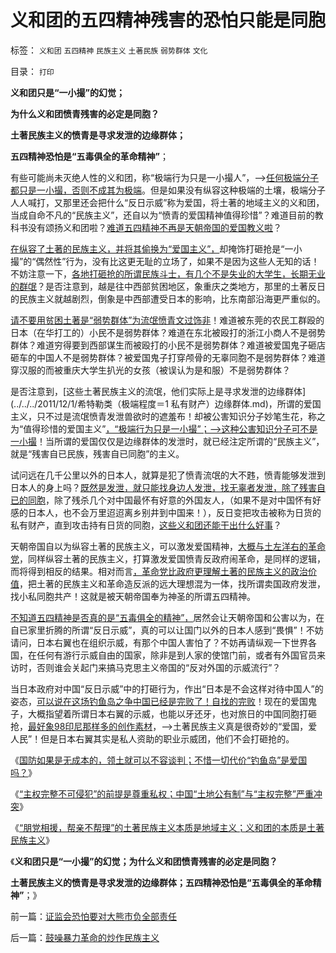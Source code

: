# 义和团的五四精神残害的恐怕只能是同胞

标签： `义和团` `五四精神` `民族主义` `土著民族` `弱势群体` `文化` 

目录： `打印`

**义和团只是“一小撮”的幻觉；**

**为什么义和团愤青残害的必定是同胞？**

**土著民族主义的愤青是寻求发泄的边缘群体；**

**五四精神恐怕是“五毒俱全的革命精神”**；

有些可能尚未灭绝人性的义和团，称“极端行为只是一小撮人”，——>[任何极端分子都只是一小撮，否则不成其为极端](../../../2012/8/25/极端分子是问题，但不是大问题.md)。但是如果没有纵容这种极端的土壤，极端分子人人喊打，又那里还会把什么“反日示威”称为爱国，将土著的地域主义的义和团，当成自命不凡的“民族主义”，还自以为“愤青的爱国精神值得珍惜”？难道目前的教科书没有颂扬义和团啦？[难道五四精神不再是天朝帝国的爱国教义啦](../../../2011/1/15/反思五四运动的局限性，道德治国不考虑国家成本；.md)？

[在纵容了土著的民族主义，并将其偷换为“爱国主义”，](../../../2010/9/21/讲民主首先不要“闹民粹”.md)却掩饰打砸抢是“一小撮”的“偶然性”行为，没有比这更无耻的立场了，如果不是因为这些人无知的话！不妨注意一下，[各地打砸抢的所谓民族斗士，有几个不是失业的大学生，长期无业的群氓](../../../2011/6/3/善恶的公式与极端的牛二.md)？是否注意到，越是往中西部贫困地区，象重庆之类地方，那里的土著反日的民族主义就越剧烈，倒象是中西部遭受日本的影响，比东南部沿海更严重似的。

[请不要用贫困土著是“弱势群体”为流氓愤青文过饰非](../../../2009/7/31/弱势人群和人权弱势人群之人人平等.md)！难道被东莞的农民工群殴的日本（在华打工的）小民不是弱势群体？难道在东北被殴打的浙江小商人不是弱势群体？难道穷得要到西部谋生而被殴打的小民不是弱势群体？难道被爱国鬼子砸店砸车的中国人不是弱势群体？被爱国鬼子打穿颅骨的无辜同胞不是弱势群体？难道穿汉服的而被重庆大学生扒光的女孩（被误认为是和服）不是弱势群体？

是否注意到，[这些土著民族主义的流氓，他们实际上是寻求发泄的边缘群体](../../../2011/12/1/希特勒类（极端程度＝1 私有财产）边缘群体.md)，所谓的爱国主义，只不过是流氓愤青发泄兽欲时的遮羞布！却被公害知识分子妙笔生花，称之为“值得珍惜的爱国主义”[，“极端行为只是一小撮”；——>这种公害知识分子可不是一小撮](../../../2012/6/5/茅于轼和米塞斯的建议；“极端”总是“公害”中的激进者；.md)！当所谓的爱国仅仅是边缘群体的发泄时，就已经注定所谓的“民族主义”，就是“残害自已民族，残害自已同胞”的主义。

试问远在几千公里以外的日本人，就算是犯了愤青流氓的大不韪，愤青能够发泄到日本人的身上吗？[既然是发泄，就只能找身边人发泄，找无辜者发泄，除了残害自已的同胞](../../../2011/2/7/大刀向着鬼子们的头上砍去！.md)，除了残杀几个对中国最怀有好意的外国友人，（如果不是对中国怀有好感的日本人，也不会万里迢迢离乡别井到中国来！），反日变把攻击被称为日货的私有财产，直到攻击持有日货的同胞，[这些义和团还能干出什么好事](http://hi.baidu.com/darthchn/item/14950ba982fec9af29ce9d50)？

天朝帝国自以为纵容土著的民族主义，可以激发爱国精神，[大概与土左洋右的革命党](../../../2012/2/9/土左和洋右的五四精神和民粹冲击波的革命.md)，同样纵容土著的民族主义，打算激发爱国愤青反政府闹革命，是同样的逻辑，而将得到相反的结果。相对而言[，革命党比政府更理解土著的民族主义的政治价值](../../../2012/2/17/任何革命都是极端的，极端分子就是革命分子.md)，把土著的民族主义和革命造反派的远大理想混为一体，找所谓卖国政府发泄，找小私同胞共产！这就是被天朝帝国奉为神圣的所谓五四精神。

[不知道五四精神是否真的是“五毒俱全的精神”，](../../../2011/1/12/五四爱国青年折腾掉了外蒙.md)居然会让天朝帝国和公害以为，在自已家里折腾的所谓“反日示威”，真的可以让国门以外的日本人感到“畏惧”！不妨请问，日本右翼也在组织示威，有那个中国人害怕了？不妨再请纵观一下世界各国，在任何有游行示威自由的国家，除非是到人家的使馆门前，或者有外国官员来访时，否则谁会关起门来搞马克思主义帝国的“反对外国的示威流行”？

当日本政府对中国“反日示威”中的打砸行为，作出“日本是不会这样对待中国人”的姿态，[可以说在这场钓鱼岛之争中国已经是完败了！自找的完败](http://darthvad.blog.163.com/blog/static/533994702011917035162/)！现在的爱国鬼子，大概指望着所谓日本右翼的示威，也能以牙还牙，也对旅日的中国同胞打砸抢，[最好象98印尼那样多的创作素材](../../../2010/2/21/需要用谎言制造仇外所需的敌人吗？.md)，——>土著民族主义真是很奇妙的“爱国，爱人民”！但是日本右翼其实是私人资助的职业示威团，他们不会打砸抢的。

《[国防如果是无成本的，领土就可以不容谈判；不惜一切代价“钓鱼岛”是爱国吗？](../../../2012/9/10/钓鱼岛面子金贵的成本和价格.md)》

《[“主权完整不可侵犯”的前提是尊重私权；中国“土地公有制”与“主权完整”严重冲突](../../../2012/9/11/万一日本割让钓鱼岛，怎么办？.md)》

《[“朋党相援，帮亲不帮理”的土著民族主义本质是地域主义；义和团的本质是土著民族主义](http://blog.sina.com.cn/s/blog_5563a64d0102e553.html)》

《**义和团只是“一小撮”的幻觉；为什么义和团愤青残害的必定是同胞？**

**土著民族主义的愤青是寻求发泄的边缘群体；五四精神恐怕是“五毒俱全的革命精神”**；》

前一篇：[证监会恐怕要对大熊市负全部责任](../../../2012/9/21/证监会恐怕要对大熊市负全部责任.md)

后一篇：[鼓噪暴力革命的炒作民族主义](../../../2012/9/22/鼓噪暴力革命的炒作民族主义.md)